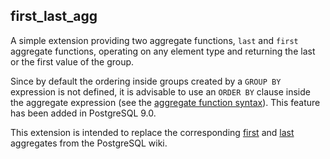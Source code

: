 first_last_agg
--------------

A simple extension providing two aggregate functions, `last` and `first`
aggregate functions, operating on any element type and returning the last or
the first value of the group.

Since by default the ordering inside groups created by a `GROUP BY` expression
is not defined, it is advisable to use an `ORDER BY` clause inside the
aggregate expression (see the [aggregate function syntax](http://www.postgresql.org/docs/current/static/sql-expressions.html#SYNTAX-AGGREGATES)).
This feature has been added in PostgreSQL 9.0.

This extension is intended to replace the corresponding
[first](http://wiki.postgresql.org/wiki/Last_%28aggregate%29) and
[last](http://wiki.postgresql.org/wiki/First_%28aggregate%29) aggregates from
the PostgreSQL wiki.
